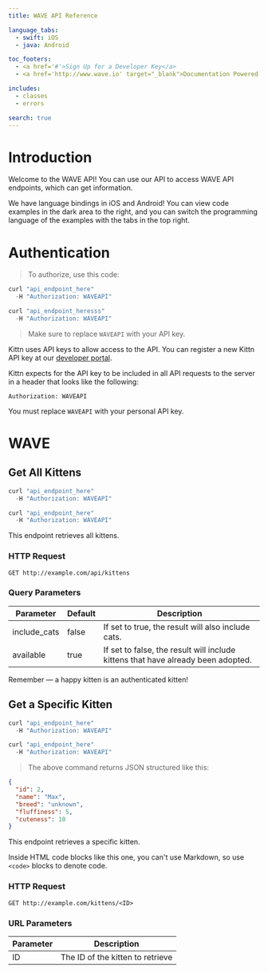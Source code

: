 ```yaml
---
title: WAVE API Reference

language_tabs:
  - swift: iOS
  - java: Android

toc_footers:
  - <a href='#'>Sign Up for a Developer Key</a>
  - <a href='http://www.wave.io' target="_blank">Documentation Powered WAVE</a>

includes:
  - classes
  - errors

search: true
---
```


# Introduction

Welcome to the WAVE API! You can use our API to access WAVE API endpoints, which can get information.

We have language bindings in iOS and Android! You can view code examples in the dark area to the right, and you can switch the programming language of the examples with the tabs in the top right.

# Authentication

> To authorize, use this code:

```swift
curl "api_endpoint_here"
  -H "Authorization: WAVEAPI"
```

```java
curl "api_endpoint_heresss"
  -H "Authorization: WAVEAPI"
```

> Make sure to replace `WAVEAPI` with your API key.

Kittn uses API keys to allow access to the API. You can register a new Kittn API key at our [developer portal](http://example.com/developers).

Kittn expects for the API key to be included in all API requests to the server in a header that looks like the following:

`Authorization: WAVEAPI`

<aside class="notice">
You must replace <code>WAVEAPI</code> with your personal API key.
</aside>

# WAVE

## Get All Kittens

```swift
curl "api_endpoint_here"
  -H "Authorization: WAVEAPI"
```

```java
curl "api_endpoint_here"
  -H "Authorization: WAVEAPI"
```

This endpoint retrieves all kittens.

### HTTP Request

`GET http://example.com/api/kittens`

### Query Parameters

Parameter | Default | Description
--------- | ------- | -----------
include_cats | false | If set to true, the result will also include cats.
available | true | If set to false, the result will include kittens that have already been adopted.

<aside class="success">
Remember — a happy kitten is an authenticated kitten!
</aside>

## Get a Specific Kitten

```swift
curl "api_endpoint_here"
  -H "Authorization: WAVEAPI"
```

```java
curl "api_endpoint_here"
  -H "Authorization: WAVEAPI"
```

> The above command returns JSON structured like this:

```json
{
  "id": 2,
  "name": "Max",
  "breed": "unknown",
  "fluffiness": 5,
  "cuteness": 10
}
```

This endpoint retrieves a specific kitten.

<aside class="warning">Inside HTML code blocks like this one, you can't use Markdown, so use <code>&lt;code&gt;</code> blocks to denote code.</aside>

### HTTP Request

`GET http://example.com/kittens/<ID>`

### URL Parameters

Parameter | Description
--------- | -----------
ID | The ID of the kitten to retrieve

